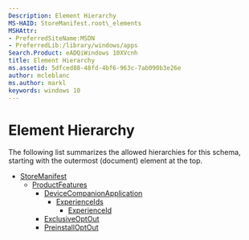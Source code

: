 ```yaml
---
Description: Element Hierarchy
MS-HAID: StoreManifest.root\_elements
MSHAttr:
- PreferredSiteName:MSDN
- PreferredLib:/library/windows/apps
Search.Product: eADQiWindows 10XVcnh
title: Element Hierarchy
ms.assetid: 5dfced88-48fd-4bf6-963c-7ab090b3e26e
author: mcleblanc
ms.author: markl
keywords: windows 10
---
```


# Element Hierarchy


The following list summarizes the allowed hierarchies for this schema, starting with the outermost (document) element at the top.

-   [StoreManifest](element-storemanifest.md)
    -   [ProductFeatures](element-productfeatures.md)
        -   [DeviceCompanionApplication](element-devicecompanionapplication.md)
            -   [ExperienceIds](element-experienceids.md)
                -   [ExperienceId](element-experienceid.md)
        -   [ExclusiveOptOut](element-exclusiveoptout.md)
        -   [PreinstallOptOut](element-preinstalloptout.md)

 

 



